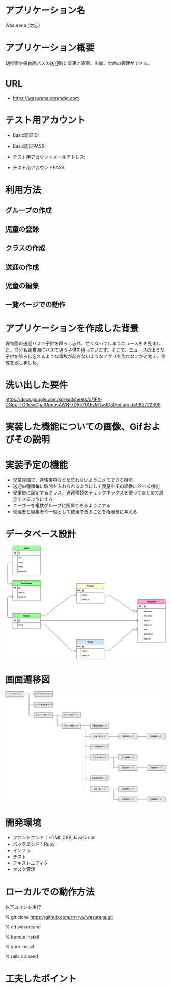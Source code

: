 # アプリケーション名
Wasurena (勿忘）

# アプリケーション概要
幼稚園や保育園バスの送迎時に乗車と降車、出席、欠席の管理ができる。

# URL
- https://wasurena.onrender.com

# テスト用アカウント
- Basic認証ID: 

- Basic認証PASS:

- テスト用アカウントメールアドレス:

- テスト用アカウントPASS:

# 利用方法
## グループの作成
## 児童の登録
## クラスの作成
## 送迎の作成
## 児童の編集
## 一覧ページでの動作



# アプリケーションを作成した背景
保育園の送迎バスで子供を降ろし忘れ、亡くなってしまうニュースをを見ました。自分も幼稚園にバスで通う子供を持っています。そこで、ニュースのような子供を降ろし忘れるような事故が起きないようなアプリを作れないかと考え、作成を致しました。

# 洗い出した要件
https://docs.google.com/spreadsheets/d/1FX-DNpxTTG3r5xCpaIUpdusAWN-7D5571AEyMTwJDoI/edit#gid=982722306
# 実装した機能についての画像、Gifおよびその説明

# 実装予定の機能
- 児童詳細で、連絡事項などを忘れないようにメモできる機能
- 送迎の種類毎に時間を入れられるようにして児童をその順番に並べる機能
- 児童毎に設定するクラス、送迎種類をチェックボックスを使ってまとめて設定できるようにする
- ユーザーを複数グループに所属できるようにする
- 管理者と編集者や一般として使用できることを権限毎に与える

# データベース設計

<img src="table_design.png">

# 画面遷移図
<img src="flow_chart.png">

# 開発環境
- フロントエンド：HTML,CSS,Javascript
- バックエンド：Ruby
- インフラ
- テスト
- テキストエディタ
- タスク管理
  
# ローカルでの動作方法
以下コマンド実行

% git clone https://github.com/rrr-ryu/wasurena.git

% cd wasureana

% bundle install

% yarn install

% rails db:seed

# 工夫したポイント

